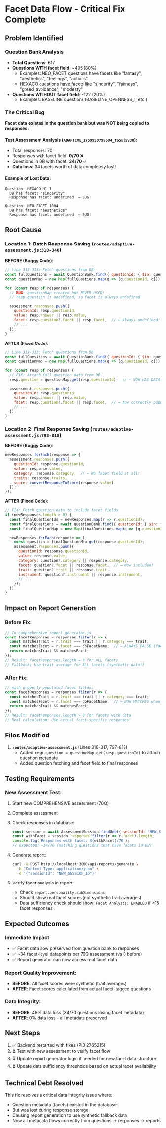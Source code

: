 # Facet Data Flow - Critical Fix Complete

## Problem Identified

### Question Bank Analysis
- **Total Questions**: 617
- **Questions WITH facet field**: ~495 (80%)
  - Examples: NEO_FACET questions have facets like "fantasy", "aesthetics", "feelings", "actions"
  - HEXACO questions have facets like "sincerity", "fairness", "greed_avoidance", "modesty"
- **Questions WITHOUT facet field**: ~122 (20%)
  - Examples: BASELINE questions (BASELINE_OPENNESS_1, etc.)

### The Critical Bug

**Facet data existed in the question bank but was NOT being copied to responses:**

#### Test Assessment Analysis (`ADAPTIVE_1759950799594_to5uj5v30`):
- Total responses: 70
- Responses with facet field: **0/70** ❌
- Questions in DB with facet: **34/70** ✓
- **Data loss**: 34 facets worth of data completely lost!

#### Example of Lost Data:
```
Question: HEXACO_H1_1
  DB has facet: "sincerity"
  Response has facet: undefined  ← BUG!

Question: NEO_FACET_1004
  DB has facet: "aesthetics"
  Response has facet: undefined  ← BUG!
```

## Root Cause

### Location 1: Batch Response Saving (`routes/adaptive-assessment.js:310-340`)

**BEFORE (Buggy Code)**:
```javascript
// Line 312-313: Fetch questions from DB
const fullQuestions = await QuestionBank.find({ questionId: { $in: questionIds } });
const questionMap = new Map(fullQuestions.map(q => [q.questionId, q]));

for (const resp of responses) {
  // BUG: questionMap created but NEVER USED!
  // resp.question is undefined, so facet is always undefined

  assessment.responses.push({
    questionId: resp.questionId,
    value: resp.answer || resp.value,
    facet: resp.question?.facet || resp.facet,  // ← Always undefined!
    // ...
  });
}
```

**AFTER (Fixed Code)**:
```javascript
// Line 312-313: Fetch questions from DB
const fullQuestions = await QuestionBank.find({ questionId: { $in: questionIds } });
const questionMap = new Map(fullQuestions.map(q => [q.questionId, q]));

for (const resp of responses) {
  // FIX: Attach full question data from DB
  resp.question = questionMap.get(resp.questionId);  // ← NOW HAS DATA!

  assessment.responses.push({
    questionId: resp.questionId,
    value: resp.answer || resp.value,
    facet: resp.question?.facet || resp.facet,  // ← Now correctly populated!
    // ...
  });
}
```

### Location 2: Final Response Saving (`routes/adaptive-assessment.js:793-818`)

**BEFORE (Buggy Code)**:
```javascript
newResponses.forEach(response => {
  assessment.responses.push({
    questionId: response.questionId,
    value: response.value,
    category: response.category,  // ← No facet field at all!
    traits: response.traits,
    score: convertResponseToScore(response.value)
  });
});
```

**AFTER (Fixed Code)**:
```javascript
// FIX: Fetch question data to include facet fields
if (newResponses.length > 0) {
  const finalQuestionIds = newResponses.map(r => r.questionId);
  const finalQuestions = await QuestionBank.find({ questionId: { $in: finalQuestionIds } });
  const finalQuestionMap = new Map(finalQuestions.map(q => [q.questionId, q]));

  newResponses.forEach(response => {
    const question = finalQuestionMap.get(response.questionId);
    assessment.responses.push({
      questionId: response.questionId,
      value: response.value,
      category: question?.category || response.category,
      facet: question?.facet || response.facet,  // ← Now included!
      trait: question?.trait || response.trait,
      instrument: question?.instrument || response.instrument,
      // ...
    });
  });
}
```

## Impact on Report Generation

### Before Fix:
```javascript
// In comprehensive-report-generator.js
const facetResponses = responses.filter(r => {
  const matchesTrait = r.trait === trait || r.category === trait;
  const matchesFacet = r.facet === dbFacetName;  // ← ALWAYS FALSE (facet undefined)
  return matchesTrait && matchesFacet;
});
// Result: facetResponses.length = 0 for ALL facets
// Fallback: Use trait average for ALL facets (synthetic data!)
```

### After Fix:
```javascript
// With properly populated facet fields:
const facetResponses = responses.filter(r => {
  const matchesTrait = r.trait === trait || r.category === trait;
  const matchesFacet = r.facet === dbFacetName;  // ← NOW MATCHES when facet exists!
  return matchesTrait && matchesFacet;
});
// Result: facetResponses.length > 0 for facets with data
// Real calculation: Use actual facet-specific responses!
```

## Files Modified

1. **`routes/adaptive-assessment.js`** (Lines 316-317, 797-818)
   - Added `resp.question = questionMap.get(resp.questionId)` to attach question metadata
   - Added question fetching and facet field to final responses

## Testing Requirements

### New Assessment Test:
1. Start new COMPREHENSIVE assessment (70Q)
2. Complete assessment
3. Check responses in database:
   ```javascript
   const session = await AssessmentSession.findOne({ sessionId: 'NEW_SESSION_ID' });
   const withFacet = session.responses.filter(r => r.facet).length;
   console.log(`Responses with facet: ${withFacet}/70`);
   // Expected: ~34/70 (matching questions that have facets in DB)
   ```

4. Generate report:
   ```bash
   curl -X POST http://localhost:3000/api/reports/generate \
     -H "Content-Type: application/json" \
     -d '{"sessionId": "NEW_SESSION_ID"}'
   ```

5. Verify facet analysis in report:
   - Check `report.personality.subDimensions`
   - Should show real facet scores (not synthetic trait averages)
   - Data sufficiency check should show: `Facet Analysis: ENABLED` if ≥15 facet responses

## Expected Outcomes

### Immediate Impact:
- ✅ Facet data now preserved from question bank to responses
- ✅ ~34 facet-level datapoints per 70Q assessment (vs 0 before)
- ✅ Report generator can now access real facet data

### Report Quality Improvement:
- **BEFORE**: All facet scores were synthetic (trait averages)
- **AFTER**: Facet scores calculated from actual facet-tagged questions

### Data Integrity:
- **BEFORE**: 48% data loss (34/70 questions losing facet metadata)
- **AFTER**: 0% data loss - all metadata preserved

## Next Steps

1. ✅ Backend restarted with fixes (PID 2765215)
2. ⏳ Test with new assessment to verify facet flow
3. ⏳ Update report generator logic if needed for new facet data structure
4. ⏳ Update data sufficiency thresholds based on actual facet availability

## Technical Debt Resolved

This fix resolves a critical data integrity issue where:
- Question metadata (facets) existed in the database
- But was lost during response storage
- Causing report generation to use synthetic fallback data
- Now all metadata flows correctly from questions → responses → reports
